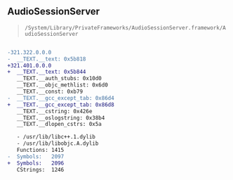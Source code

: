 ## AudioSessionServer

> `/System/Library/PrivateFrameworks/AudioSessionServer.framework/AudioSessionServer`

```diff

-321.322.0.0.0
-  __TEXT.__text: 0x5b818
+321.401.0.0.0
+  __TEXT.__text: 0x5b844
   __TEXT.__auth_stubs: 0x10d0
   __TEXT.__objc_methlist: 0x6d0
   __TEXT.__const: 0xb79
-  __TEXT.__gcc_except_tab: 0x86d4
+  __TEXT.__gcc_except_tab: 0x86d8
   __TEXT.__cstring: 0x426e
   __TEXT.__oslogstring: 0x38b4
   __TEXT.__dlopen_cstrs: 0x5a

   - /usr/lib/libc++.1.dylib
   - /usr/lib/libobjc.A.dylib
   Functions: 1415
-  Symbols:   2097
+  Symbols:   2096
   CStrings:  1246
 

```
